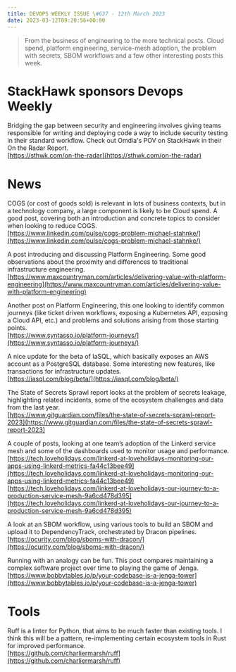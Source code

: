 ```yaml
---
title: DEVOPS WEEKLY ISSUE \#637 - 12th March 2023 
date: 2023-03-12T09:20:56+00:00
---
```


>From the business of engineering to the more technical posts. Cloud spend, platform engineering, service-mesh adoption, the problem with secrets, SBOM workflows and a few other interesting posts this week.


StackHawk sponsors Devops Weekly
============================

Bridging the gap between security and engineering involves giving teams responsible for writing and deploying code a way to include security testing in their standard workflow. Check out Omdia's POV on StackHawk in their On the Radar Report.
<br>[https://sthwk.com/on-the-radar](https://sthwk.com/on-the-radar)


News
====

COGS (or cost of goods sold) is relevant in lots of business contexts, but in a technology company, a large component is likely to be Cloud spend. A good post, covering both an introduction and concrete topics to consider when looking to reduce COGS.
<br>[https://www.linkedin.com/pulse/cogs-problem-michael-stahnke/](https://www.linkedin.com/pulse/cogs-problem-michael-stahnke/)


A post introducing and discussing Platform Engineering. Some good observations about the proximity and differences to traditional infrastructure engineering.
<br>[https://www.maxcountryman.com/articles/delivering-value-with-platform-engineering](https://www.maxcountryman.com/articles/delivering-value-with-platform-engineering)


Another post on Platform Engineering, this one looking to identify common journeys (like ticket driven workflows, exposing a Kubernetes API, exposing a Cloud API, etc.) and problems and solutions arising from those starting points.
<br>[https://www.syntasso.io/platform-journeys/](https://www.syntasso.io/platform-journeys/)


A nice update for the beta of IaSQL, which basically exposes an AWS account as a PostgreSQL database. Some interesting new features, like transactions for infrastructure updates.
<br>[https://iasql.com/blog/beta/](https://iasql.com/blog/beta/)


The State of Secrets Sprawl report looks at the problem of secrets leakage, highlighting related incidents, some of the ecosystem challenges and data from the last year.
<br>[https://www.gitguardian.com/files/the-state-of-secrets-sprawl-report-2023](https://www.gitguardian.com/files/the-state-of-secrets-sprawl-report-2023)


A couple of posts, looking at one team’s adoption of the Linkerd service mesh and some of the dashboards used to monitor usage and performance.
<br>[https://tech.loveholidays.com/linkerd-at-loveholidays-monitoring-our-apps-using-linkerd-metrics-fa44c13bee49](https://tech.loveholidays.com/linkerd-at-loveholidays-monitoring-our-apps-using-linkerd-metrics-fa44c13bee49)
<br>[https://tech.loveholidays.com/linkerd-at-loveholidays-our-journey-to-a-production-service-mesh-9a6cd478d395](https://tech.loveholidays.com/linkerd-at-loveholidays-our-journey-to-a-production-service-mesh-9a6cd478d395)


A look at an SBOM workflow, using various tools to build an SBOM and upload it to DependencyTrack, orchestrated by Dracon pipelines.
<br>[https://ocurity.com/blog/sboms-with-dracon/](https://ocurity.com/blog/sboms-with-dracon/)


Running with an analogy can be fun. This post compares maintaining a complex software project over time to playing the game of Jenga.
<br>[https://www.bobbytables.io/p/your-codebase-is-a-jenga-tower](https://www.bobbytables.io/p/your-codebase-is-a-jenga-tower)


Tools
=====

Ruff is a linter for Python, that aims to be much faster than existing tools. I think this will be a pattern, re-implementing certain ecosystem tools in Rust for improved performance.
<br>[https://github.com/charliermarsh/ruff](https://github.com/charliermarsh/ruff)




